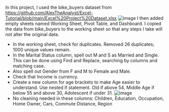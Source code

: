 In this project, I used the bike_buyers dataset from https://github.com/AlexTheAnalyst/Excel-Tutorial/blob/main/Excel%20Project%20Dataset.xlsx
![image](https://github.com/joemremoto/data-analytics-portfolio/assets/170858816/2cfb4742-664f-489a-891b-31af4e25757d)
I then added empty sheets named Working Sheet, Pivot Table, and Dashboard. I copied the data from bike_buyers to the working sheet so that any steps I take will not alter the original data.
- In the working sheet, check for duplicates. Removed 26 duplicates; 1000 unique values remain.
- In the Marital Status column, spell out M and S as Married and Single. This can be done using Find and Replace, searching by columns and matching case.
- Also spell out Gender from F and M to Female and Male.
- Check that Income is currency.
- Create a new column for age brackets to make Age easier to understand. Use nested if statement. Old if above 54, Middle Age if below 55 and above 30, Adolescent if under 31.
![image](https://github.com/joemremoto/data-analytics-portfolio/assets/170858816/2e5cc876-c603-423c-b78c-f4aea93e3247)
- No cleaning needed in these columns: Children, Education, Occupation, Home Owner, Cars, Commute Distance, Region
